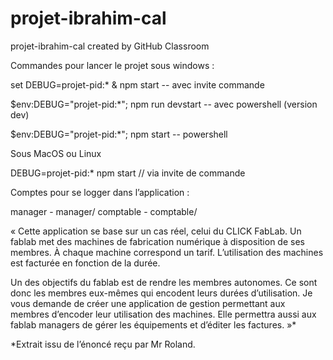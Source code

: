 # projet-ibrahim-cal
projet-ibrahim-cal created by GitHub Classroom

Commandes pour lancer le projet sous windows : 

set DEBUG=projet-pid:* & npm start -- avec invite commande

$env:DEBUG="projet-pid:*"; npm run devstart -- avec powershell (version dev)



$env:DEBUG="projet-pid:*"; npm start -- powershell

Sous MacOS ou Linux

DEBUG=projet-pid:* npm start // via invite de commande

Comptes pour se logger dans l’application : 


manager			          -    	manager/
comptable		         -      	comptable/



« Cette application se base sur un cas réel, celui du CLICK FabLab. Un fablab met des machines de fabrication numérique à disposition de 
ses membres. À chaque machine correspond un tarif. L’utilisation des machines est facturée en fonction de la durée. 

Un des objectifs du fablab est de rendre les membres autonomes. Ce sont donc les membres eux-mêmes qui encodent leurs durées 
d’utilisation. Je vous demande de créer une application de gestion permettant aux membres d’encoder leur utilisation des machines.
 Elle permettra aussi aux fablab managers de gérer les équipements et d’éditer les factures. »*

*Extrait issu de l’énoncé reçu par Mr Roland.
